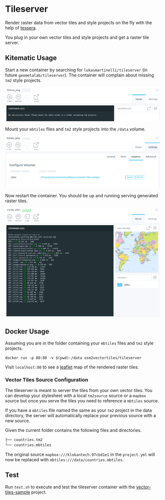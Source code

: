 # Tileserver

Render raster data from vector tiles and style projects
on the fly with the help of [tessera](https://github.com/mojodna/tessera).

You plug in your own vector tiles and style projects and get
a raster tile server.

## Kitematic Usage

Start a new container by searching for `lukasmartinelli/tileserver`
(in future `geometalab/tileserver`).
The container will complain about missing `tm2` style projects.

![Container started unsucessfully](screenshots/tileserver_kitematic_started.png)

Mount your `mbtiles` files and `tm2` style projects into the `/data` volume.

![Configured volumes for container](screenshots/tileserver_kitematic_volumes_configured.png)

Now restart the container. You should be up and running serving generated raster tiles.

![Container running and serving tiles](screenshots/tileserver_kitematic_running.png)

## Docker Usage

Assuming you are in the folder containing your `mbtiles` files and `tm2` style projects.

```
docker run -p 80:80 -v $(pwd):/data osm2vectortiles/tileserver
```

Visit `localhost:80` to see a [leaflet](http://leafletjs.com/)
map of the rendered raster tiles.

### Vector Tiles Source Configuration

The tileserver is meant to server the tiles from your own
vector tiles. You can develop your stylesheet with a local `tm2source` source
or a `mapbox` source but once you serve the tiles you need to reference a `mbtiles` source.

If you have a `mbtiles` file named the same as your `tm2` project in the data directory,
the server will automatically replace your previous source with a new source.

Given the current folder contains the following files and directories.

```bash
├── countries.tm2
└── countries.mbtiles
```

The original source `mapbox:///klokantech.97cbd1e1` in the `project.yml` will
now be replaced with `mbtiles:///data/countries.mbtiles`.

## Test

Run `test.sh` to execute and test the tileserver container with the
[vector-tiles-sample](https://github.com/klokantech/vector-tiles-sample) project.
